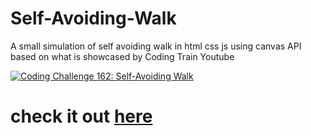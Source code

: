 # Self-Avoiding-Walk
A small simulation of self avoiding walk in html css js using canvas API based on what is showcased by Coding Train Youtube

[![Coding Challenge 162: Self-Avoiding Walk](http://img.youtube.com/vi/m6-cm6GZ1iw/0.jpg)](http://www.youtube.com/watch?v=vi/m6-cm6GZ1iw "Coding Challenge 162: Self-Avoiding Walk")

# check it out [here](https://aurora-0025.github.io/Self-Avoiding-Walk/)
